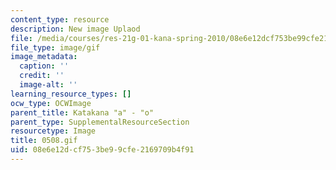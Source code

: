 ```yaml
---
content_type: resource
description: New image Uplaod
file: /media/courses/res-21g-01-kana-spring-2010/08e6e12dcf753be99cfe2169709b4f91_0508.gif
file_type: image/gif
image_metadata:
  caption: ''
  credit: ''
  image-alt: ''
learning_resource_types: []
ocw_type: OCWImage
parent_title: Katakana "a" - "o"
parent_type: SupplementalResourceSection
resourcetype: Image
title: 0508.gif
uid: 08e6e12d-cf75-3be9-9cfe-2169709b4f91
---
```

